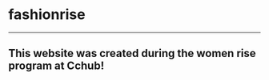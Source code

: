 # fashionrise
-------------------

## This website was created during the women rise program at Cchub!
